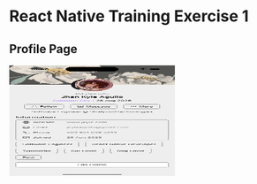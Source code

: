 # React Native Training Exercise 1
## Profile Page
<img src="./assets/profilepage.png" alt="Profile Page" width="300" height="200">
